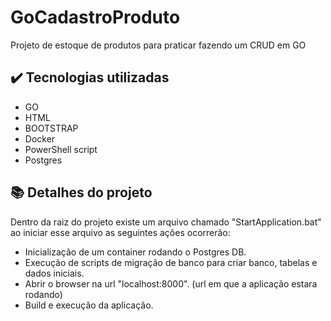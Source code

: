 # GoCadastroProduto
Projeto de estoque de produtos para praticar fazendo um CRUD em GO 


## ✔️ Tecnologias utilizadas

- GO
- HTML
- BOOTSTRAP
- Docker
- PowerShell script
- Postgres


## 📚 Detalhes do projeto

Dentro da raiz do projeto existe um arquivo chamado "StartApplication.bat" ao iniciar esse arquivo as seguintes ações ocorrerão:
- Inicialização de um container rodando o Postgres DB.
- Execução de scripts de migração de banco para criar banco, tabelas e dados iniciais.
- Abrir o browser na url "localhost:8000". (url em que a aplicação estara rodando)
- Build e execução da aplicação.
